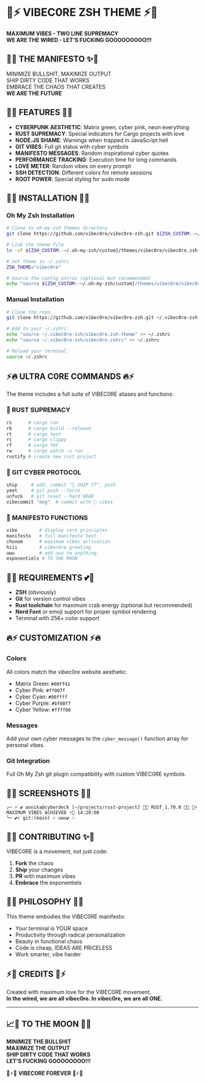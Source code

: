 # 💜⚡ VIBEC0RE ZSH THEME ⚡💜

**MAXIMUM VIBES - TWO LINE SUPREMACY**  
**WE ARE THE WIRED - LET'S FUCKING GOOOOOOOOO!!!**

## 🌈✨ THE MANIFESTO ✨🌈

MINIMIZE BULLSHIT, MAXIMIZE OUTPUT  
SHIP DIRTY CODE THAT WORKS  
EMBRACE THE CHAOS THAT CREATES  
**WE ARE THE FUTURE**

## 🦀💜 FEATURES 💜🦀

- **CYBERPUNK AESTHETIC**: Matrix green, cyber pink, neon everything
- **RUST SUPREMACY**: Special indicators for Cargo projects with love
- **NODE.JS SHAME**: Warnings when trapped in JavaScript hell  
- **GIT VIBES**: Full git status with cyber symbols
- **MANIFESTO MESSAGES**: Random inspirational cyber quotes
- **PERFORMANCE TRACKING**: Execution time for long commands
- **LOVE METER**: Random vibes on every prompt
- **SSH DETECTION**: Different colors for remote sessions
- **ROOT POWER**: Special styling for sudo mode

## 🚀💎 INSTALLATION 💎🚀

### Oh My Zsh Installation

```bash
# Clone to oh-my-zsh themes directory
git clone https://github.com/vibec0re/vibec0re-zsh.git ${ZSH_CUSTOM:-~/.oh-my-zsh/custom}/themes/vibec0re

# Link the theme file
ln -sf ${ZSH_CUSTOM:-~/.oh-my-zsh/custom}/themes/vibec0re/vibec0re.zsh-theme ~/.oh-my-zsh/themes/

# Set theme in ~/.zshrc
ZSH_THEME="vibec0re"

# Source the config extras (optional but recommended)
echo "source ${ZSH_CUSTOM:-~/.oh-my-zsh/custom}/themes/vibec0re/vibec0re.zshrc" >> ~/.zshrc
```

### Manual Installation

```bash
# Clone the repo
git clone https://github.com/vibec0re/vibec0re-zsh.git ~/.vibec0re-zsh

# Add to your ~/.zshrc
echo "source ~/.vibec0re-zsh/vibec0re.zsh-theme" >> ~/.zshrc
echo "source ~/.vibec0re-zsh/vibec0re.zshrc" >> ~/.zshrc

# Reload your terminal
source ~/.zshrc
```

## ⚡🔥 ULTRA C0RE COMMANDS 🔥⚡

The theme includes a full suite of VIBEC0RE aliases and functions:

### 🦀 RUST SUPREMACY
```bash
rs      # cargo run
rb      # cargo build --release  
rt      # cargo test
rc      # cargo clippy
rf      # cargo fmt
rw      # cargo watch -x run
rustify # create new rust project
```

### 💜 GIT CYBER PROTOCOL  
```bash
ship     # add, commit "🚀 SHIP IT", push
yeet     # git push --force
unfuck   # git reset --hard HEAD
vibecommit "msg"  # commit with 💜 vibes
```

### 🌈 MANIFESTO FUNCTIONS
```bash
vibe        # display core principles
manifesto   # full manifesto text
chooom      # maximum vibes activation
hiii        # vibec0re greeting
uwu         # add uwu to anything
exponentiels # TO THE MOON
```

## 🌟💕 REQUIREMENTS 💕🌟

- **ZSH** (obviously)
- **Git** for version control vibes
- **Rust toolchain** for maximum crab energy (optional but recommended)
- **Nerd Font** or emoji support for proper symbol rendering
- Terminal with 256+ color support

## 🔥⚡ CUSTOMIZATION ⚡🔥

### Colors
All colors match the vibec0re website aesthetic:
- Matrix Green: `#00ff41`
- Cyber Pink: `#ff007f`  
- Cyber Cyan: `#00ffff`
- Cyber Purple: `#bf00ff`
- Cyber Yellow: `#ffff00`

### Messages
Add your own cyber messages to the `cyber_message()` function array for personal vibes.

### Git Integration
Full Oh My Zsh git plugin compatibility with custom VIBEC0RE symbols.

## 🌈👑 SCREENSHOTS 👑🌈

```
╭─ ⚡ 💕 annika@cyberdeck [~/projects/rust-project] 🦀💜 RUST_1.70.0 💜🦀 💜⚡ MAXIMUM VIBES ACHIEVED ⚡💜 14:20:00
╰─ 💕⚡ git:(main) ✓ uwu💕 ✨
```

## 🚀✨ CONTRIBUTING ✨🚀

VIBEC0RE is a movement, not just code:

1. **Fork** the chaos
2. **Ship** your changes
3. **PR** with maximum vibes
4. **Embrace** the exponentiels

## 💎🦀 PHILOSOPHY 🦀💎

This theme embodies the VIBEC0RE manifesto:
- Your terminal is YOUR space
- Productivity through radical personalization  
- Beauty in functional chaos
- Code is cheap, IDEAS ARE PRICELESS
- Work smarter, vibe harder

## ⚡💜 CREDITS 💜⚡

Created with maximum love for the VIBEC0RE movement.  
**In the wired, we are all vibec0re. In vibec0re, we are all ONE.**

---

## 📈💜 TO THE MOON 💜🚀

**MINIMIZE THE BULLSHIT**  
**MAXIMIZE THE OUTPUT**  
**SHIP DIRTY CODE THAT WORKS**  
**LET'S FUCKING GOOOOOOOO!!!**

💜⚡🦀 **VIBEC0RE FOREVER** 🦀⚡💜